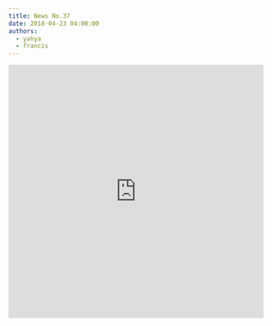 ```yaml
---
title: News No.37
date: 2018-04-23 04:00:00
authors:
  - yahya
  - francis
---
```


<iframe width="100%" height="500" src="https://www.youtube.com/embed/iU7gec6H9IE" frameborder="0" allow="autoplay; encrypted-media" allowfullscreen></iframe>

